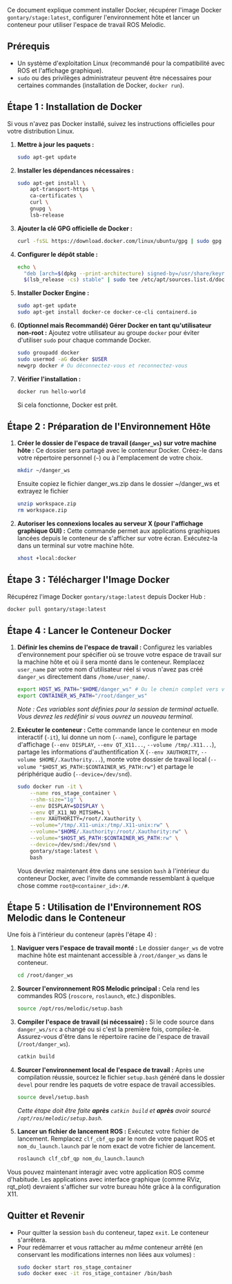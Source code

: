 Ce document explique comment installer Docker, récupérer l'image Docker `gontary/stage:latest`, configurer l'environnement hôte et lancer un conteneur pour utiliser l'espace de travail ROS Melodic.

## Prérequis

*   Un système d'exploitation Linux (recommandé pour la compatibilité avec ROS et l'affichage graphique).
*   `sudo` ou des privilèges administrateur peuvent être nécessaires pour certaines commandes (installation de Docker, `docker run`).

## Étape 1 : Installation de Docker

Si vous n'avez pas Docker installé, suivez les instructions officielles pour votre distribution Linux.

1.  **Mettre à jour les paquets :**
    ```bash
    sudo apt-get update
    ```
2.  **Installer les dépendances nécessaires :**
    ```bash
    sudo apt-get install \
        apt-transport-https \
        ca-certificates \
        curl \
        gnupg \
        lsb-release
    ```
3.  **Ajouter la clé GPG officielle de Docker :**
    ```bash
    curl -fsSL https://download.docker.com/linux/ubuntu/gpg | sudo gpg --dearmor -o /usr/share/keyrings/docker-archive-keyring.gpg
    ```
4.  **Configurer le dépôt stable :**
    ```bash
    echo \
      "deb [arch=$(dpkg --print-architecture) signed-by=/usr/share/keyrings/docker-archive-keyring.gpg] https://download.docker.com/linux/ubuntu \
      $(lsb_release -cs) stable" | sudo tee /etc/apt/sources.list.d/docker.list > /dev/null
    ```
5.  **Installer Docker Engine :**
    ```bash
    sudo apt-get update
    sudo apt-get install docker-ce docker-ce-cli containerd.io
    ```
6.  **(Optionnel mais Recommandé) Gérer Docker en tant qu'utilisateur non-root :**
    Ajoutez votre utilisateur au groupe `docker` pour éviter d'utiliser `sudo` pour chaque commande Docker. 
    ```bash
    sudo groupadd docker
    sudo usermod -aG docker $USER
    newgrp docker # Ou déconnectez-vous et reconnectez-vous
    ```
7.  **Vérifier l'installation :**
    ```bash
    docker run hello-world
    ```
    Si cela fonctionne, Docker est prêt.

## Étape 2 : Préparation de l'Environnement Hôte

1.  **Créer le dossier de l'espace de travail (`danger_ws`) sur votre machine hôte :**
    Ce dossier sera partagé avec le conteneur Docker. Créez-le dans votre répertoire personnel (`~`) ou à l'emplacement de votre choix.
    ```bash
    mkdir ~/danger_ws
    ```
    Ensuite copiez le fichier danger_ws.zip dans le dossier ~/danger_ws et extrayez le fichier
    ```bash
    unzip workspace.zip
    rm workspace.zip
    ```
2.  **Autoriser les connexions locales au serveur X (pour l'affichage graphique GUI) :**
    Cette commande permet aux applications graphiques lancées depuis le conteneur de s'afficher sur votre écran. Exécutez-la dans un terminal sur votre machine hôte.
    ```bash
    xhost +local:docker
    ```

## Étape 3 : Télécharger l'Image Docker

Récupérez l'image Docker `gontary/stage:latest` depuis Docker Hub :
```bash
docker pull gontary/stage:latest
```

## Étape 4 : Lancer le Conteneur Docker

1.  **Définir les chemins de l'espace de travail :**
    Configurez les variables d'environnement pour spécifier où se trouve votre espace de travail sur la machine hôte et où il sera monté dans le conteneur. Remplacez `user_name` par votre nom d'utilisateur réel si vous n'avez pas créé `danger_ws` directement dans `/home/user_name/`.
    ```bash
    export HOST_WS_PATH="$HOME/danger_ws" # Ou le chemin complet vers votre dossier
    export CONTAINER_WS_PATH="/root/danger_ws"
    ```
    *Note : Ces variables sont définies pour la session de terminal actuelle. Vous devrez les redéfinir si vous ouvrez un nouveau terminal.*

2.  **Exécuter le conteneur :**
    Cette commande lance le conteneur en mode interactif (`-it`), lui donne un nom (`--name`), configure le partage d'affichage (`--env DISPLAY`, `--env QT_X11...`, `--volume /tmp/.X11...`), partage les informations d'authentification X (`--env XAUTHORITY`, `--volume $HOME/.Xauthority...`), monte votre dossier de travail local (`--volume "$HOST_WS_PATH:$CONTAINER_WS_PATH:rw"`) et partage le périphérique audio (`--device=/dev/snd`).
    ```bash
    sudo docker run -it \
        --name ros_stage_container \
        --shm-size="1g" \
        --env DISPLAY=$DISPLAY \
        --env QT_X11_NO_MITSHM=1 \
        --env XAUTHORITY=/root/.Xauthority \
        --volume="/tmp/.X11-unix:/tmp/.X11-unix:rw" \
        --volume="$HOME/.Xauthority:/root/.Xauthority:rw" \
        --volume="$HOST_WS_PATH:$CONTAINER_WS_PATH:rw" \
        --device=/dev/snd:/dev/snd \
        gontary/stage:latest \
        bash
    ```

    Vous devriez maintenant être dans une session `bash` à l'intérieur du conteneur Docker, avec l'invite de commande ressemblant à quelque chose comme `root@<container_id>:/#`.

## Étape 5 : Utilisation de l'Environnement ROS Melodic dans le Conteneur

Une fois à l'intérieur du conteneur (après l'étape 4) :

1.  **Naviguer vers l'espace de travail monté :**
    Le dossier `danger_ws` de votre machine hôte est maintenant accessible à `/root/danger_ws` dans le conteneur.
    ```bash
    cd /root/danger_ws
    ```

2.  **Sourcer l'environnement ROS Melodic principal :**
    Cela rend les commandes ROS (`roscore`, `roslaunch`, etc.) disponibles.
    ```bash
    source /opt/ros/melodic/setup.bash
    ```

3.  **Compiler l'espace de travail (si nécessaire) :**
    Si le code source dans `danger_ws/src` a changé ou si c'est la première fois, compilez-le. Assurez-vous d'être dans le répertoire racine de l'espace de travail (`/root/danger_ws`).
    ```bash
    catkin build
    ```

4.  **Sourcer l'environnement local de l'espace de travail :**
    Après une compilation réussie, sourcez le fichier `setup.bash` généré dans le dossier `devel` pour rendre les paquets de votre espace de travail accessibles.
    ```bash
    source devel/setup.bash
    ```
    *Cette étape doit être faite **après** `catkin build` et **après** avoir sourcé `/opt/ros/melodic/setup.bash`.*

5.  **Lancer un fichier de lancement ROS :**
    Exécutez votre fichier de lancement. Remplacez `clf_cbf_qp` par le nom de votre paquet ROS et `nom_du_launch.launch` par le nom exact de votre fichier de lancement.
    ```bash
    roslaunch clf_cbf_qp nom_du_launch.launch
    ```

Vous pouvez maintenant interagir avec votre application ROS comme d'habitude. Les applications avec interface graphique (comme RViz, rqt_plot) devraient s'afficher sur votre bureau hôte grâce à la configuration X11.

## Quitter et Revenir

*   Pour quitter la session `bash` du conteneur, tapez `exit`. Le conteneur s'arrêtera.
*   Pour redémarrer et vous rattacher au *même* conteneur arrêté (en conservant les modifications internes non liées aux volumes) :
    ```bash
    sudo docker start ros_stage_container
    sudo docker exec -it ros_stage_container /bin/bash
    ```
